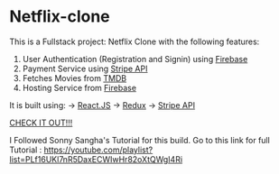 # Netflix-clone
This is a Fullstack project: Netflix Clone with the following features:
1. User Authentication (Registration and Signin) using <a href="https://firebase.google.com/">Firebase</a>
2. Payment Service using <a href="https://stripe.com/en-in">Stripe API</a>
3. Fetches Movies from <a href="https://www.themoviedb.org/">TMDB</a>
4. Hosting Service from <a href="https://firebase.google.com/">Firebase</a>

It is built using:
-> <a href="https://reactjs.org/">React.JS<a>
-> <a href="https://redux.js.org/">Redux</a>
-> <a href="https://stripe.com/en-in">Stripe API</a>
  
  
  <a href="https://netflix-clone-24298.web.app/"> CHECK IT OUT!!! </a>
  
  
  I Followed Sonny Sangha's Tutorial for this build.
  Go to this link for full Tutorial : https://youtube.com/playlist?list=PLf16UKl7nR5DaxECWIwHr82oXtQWgI4Ri
  
